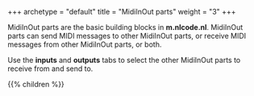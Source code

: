 +++
archetype = "default"
title = "MidiInOut parts"
weight = "3"
+++

MidiInOut parts are the basic building blocks in **m.nlcode.nl**. MidiInOut parts can send MIDI
messages to other MidiInOut parts, or receive MIDI messages from other MidiInOut parts, or both.

Use the **inputs** and **outputs** tabs to select the other MidiInOut parts to receive from and send
to.

{{% children %}}